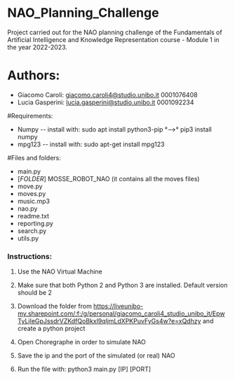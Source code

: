 # NAO_Planning_Challenge
Project carried out for the NAO planning challenge of the Fundamentals of Artificial Intelligence and Knowledge Representation course - Module 1 in the year 2022-2023.

# Authors:
- Giacomo Caroli: giacomo.caroli4@studio.unibo.it 0001076408
- Lucia Gasperini: lucia.gasperini@studio.unibo.it 0001092234

#Requirements:
- Numpy -- install with: sudo apt install python3-pip °-->° pip3 install numpy
- mpg123 -- install with: sudo apt-get install mpg123


#Files and folders:
- main.py
- [_FOLDER_] MOSSE_ROBOT_NAO (it contains all the moves files)
- move.py
- moves.py
- music.mp3
- nao.py
- readme.txt
- reporting.py
- search.py
- utils.py


### Instructions:
1. Use the NAO Virtual Machine
2. Make sure that both Python 2 and Python 3 are installed. Default version should be 2

3. Download the folder from https://liveunibo-my.sharepoint.com/:f:/g/personal/giacomo_caroli4_studio_unibo_it/EpwTyLjIeGpJssdrVZKdfQoBkxl9qljmLdXPKPuvFyGs4w?e=xQdhzy and create a python project

4. Open Choregraphe in order to simulate NAO
5. Save the ip and the port of the simulated (or real) NAO
6. Run the file with: python3 main.py [IP] [PORT] 
